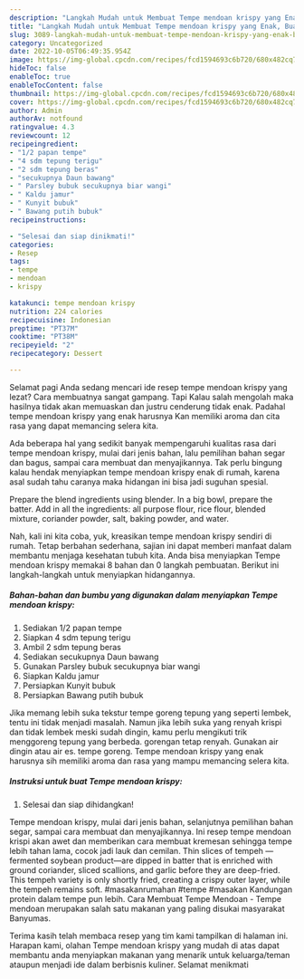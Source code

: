 ```yaml
---
description: "Langkah Mudah untuk Membuat Tempe mendoan krispy yang Enak, Buat Buka Puasa Enak"
title: "Langkah Mudah untuk Membuat Tempe mendoan krispy yang Enak, Buat Buka Puasa Enak"
slug: 3089-langkah-mudah-untuk-membuat-tempe-mendoan-krispy-yang-enak-buat-buka-puasa-enak
category: Uncategorized
date: 2022-10-05T06:49:35.954Z
image: https://img-global.cpcdn.com/recipes/fcd1594693c6b720/680x482cq70/tempe-mendoan-krispy-foto-resep-utama.jpg
hideToc: false
enableToc: true
enableTocContent: false
thumbnail: https://img-global.cpcdn.com/recipes/fcd1594693c6b720/680x482cq70/tempe-mendoan-krispy-foto-resep-utama.jpg
cover: https://img-global.cpcdn.com/recipes/fcd1594693c6b720/680x482cq70/tempe-mendoan-krispy-foto-resep-utama.jpg
author: Admin
authorAv: notfound
ratingvalue: 4.3
reviewcount: 12
recipeingredient:
- "1/2 papan tempe"
- "4 sdm tepung terigu"
- "2 sdm tepung beras"
- "secukupnya Daun bawang"
- " Parsley bubuk secukupnya biar wangi"
- " Kaldu jamur"
- " Kunyit bubuk"
- " Bawang putih bubuk"
recipeinstructions:

- "Selesai dan siap dinikmati!"
categories:
- Resep
tags:
- tempe
- mendoan
- krispy

katakunci: tempe mendoan krispy 
nutrition: 224 calories
recipecuisine: Indonesian
preptime: "PT37M"
cooktime: "PT38M"
recipeyield: "2"
recipecategory: Dessert

---
```



Selamat pagi Anda sedang mencari ide resep tempe mendoan krispy yang lezat? Cara membuatnya sangat gampang. Tapi Kalau salah mengolah maka hasilnya tidak akan memuaskan dan justru cenderung tidak enak. Padahal tempe mendoan krispy yang enak harusnya Kan memiliki aroma dan cita rasa yang dapat memancing selera kita.


Ada beberapa hal yang sedikit banyak mempengaruhi kualitas rasa dari tempe mendoan krispy, mulai dari jenis bahan, lalu pemilihan bahan segar dan bagus, sampai cara membuat dan menyajikannya. Tak perlu bingung kalau hendak menyiapkan tempe mendoan krispy enak di rumah, karena asal sudah tahu caranya maka hidangan ini bisa jadi suguhan spesial.

Prepare the blend ingredients using blender. In a big bowl, prepare the batter. Add in all the ingredients: all purpose flour, rice flour, blended mixture, coriander powder, salt, baking powder, and water.


Nah, kali ini kita coba, yuk, kreasikan tempe mendoan krispy sendiri di rumah. Tetap berbahan sederhana, sajian ini dapat memberi manfaat dalam membantu menjaga kesehatan tubuh kita. Anda bisa menyiapkan Tempe mendoan krispy memakai 8 bahan dan 0 langkah pembuatan. Berikut ini langkah-langkah untuk menyiapkan hidangannya.

<!--inarticleads1-->

##### Bahan-bahan dan bumbu yang digunakan dalam menyiapkan Tempe mendoan krispy:

1. Sediakan 1/2 papan tempe
1. Siapkan 4 sdm tepung terigu
1. Ambil 2 sdm tepung beras
1. Sediakan secukupnya Daun bawang
1. Gunakan  Parsley bubuk secukupnya biar wangi
1. Siapkan  Kaldu jamur
1. Persiapkan  Kunyit bubuk
1. Persiapkan  Bawang putih bubuk


Jika memang lebih suka tekstur tempe goreng tepung yang seperti lembek, tentu ini tidak menjadi masalah. Namun jika lebih suka yang renyah krispi dan tidak lembek meski sudah dingin, kamu perlu mengikuti trik menggoreng tepung yang berbeda. gorengan tetap renyah. Gunakan air dingin atau air es. tempe goreng. Tempe mendoan krispy yang enak harusnya sih memiliki aroma dan rasa yang mampu memancing selera kita. 

<!--inarticleads2-->

##### Instruksi untuk buat Tempe mendoan krispy:


1. Selesai dan siap dihidangkan!

Tempe mendoan krispy, mulai dari jenis bahan, selanjutnya pemilihan bahan segar, sampai cara membuat dan menyajikannya. Ini resep tempe mendoan krispi akan awet dan memberikan cara membuat kremesan sehingga tempe lebih tahan lama, cocok jadi lauk dan cemilan. Thin slices of tempeh —fermented soybean product—are dipped in batter that is enriched with ground coriander, sliced scallions, and garlic before they are deep-fried. This tempeh variety is only shortly fried, creating a crispy outer layer, while the tempeh remains soft. #masakanrumahan #tempe #masakan Kandungan protein dalam tempe pun lebih. Cara Membuat Tempe Mendoan - Tempe mendoan merupakan salah satu makanan yang paling disukai masyarakat Banyumas. 

Terima kasih telah membaca resep yang tim kami tampilkan di halaman ini. Harapan kami, olahan Tempe mendoan krispy yang mudah di atas dapat membantu anda menyiapkan makanan yang menarik untuk keluarga/teman ataupun menjadi ide dalam berbisnis kuliner. Selamat menikmati
